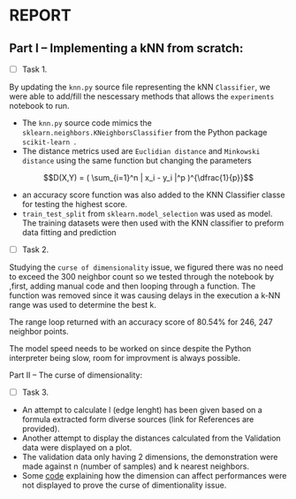 # REPORT

## Part I – Implementing a kNN from scratch:

- [ ] Task 1.

By updating the `knn.py` source file representing the kNN `Classifier`, we were able to add/fill the nescessary methods that allows the `experiments` notebook to run.

- The `knn.py` source code mimics the `sklearn.neighbors.KNeighborsClassifier` from the Python package `scikit-learn `.
- The distance metrics used are `Euclidian distance` and `Minkowski distance` using the same function but changing the parameters

```math
D(X,Y) = ( \sum_{i=1}^n | x_i - y_i |^p )^{\dfrac{1}{p}}
```

- an accuracy score function was also added to the KNN Classifier classe for testing the highest score.
- `train_test_split` from `sklearn.model_selection` was used as model. The training datasets were then used with the KNN classifier to preform data fitting and prediction 

- [ ] Task 2.

Studying the `curse of dimensionality` issue, we figured there was no need to exceed the 300 neighbor count so we tested through the notebook by ,first, adding manual code and then looping through a function. The function was removed since it was causing delays in the execution a k-NN range was used to determine the best k.

The range loop returned with an accuracy score of 80.54% for 246, 247 neighbor points. 

The model speed needs to be worked on since despite the Python interpreter being slow, room for improvment is always possible.

Part II – The curse of dimensionality:

- [ ] Task 3.

- An attempt to calculate l (edge lenght) has been given based on a formula extracted form diverse sources (link for References are provided). 
- Another attempt to display the distances calculated from the Validation data were displayed on a plot.
- The validation data only having 2 dimensions, the demonstration were made against n (number of samples) and k nearest neighbors.
- Some [code](https://gist.github.com/BadreeshShetty/bf9cb1dced8263ef997bcb2c3926569b) explaining how the dimension can affect performances were not displayed to prove the curse of dimentionality issue.
